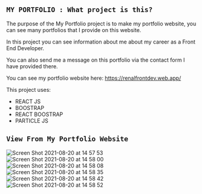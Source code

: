 ## `MY PORTFOLIO : What project is this?`

The purpose of the My Portfolio project is to make my portfolio website, you can see many portfolios that I provide on this website.

In this project you can see information about me about my career as a Front End Developer.

You can also send me a message on this portfolio via the contact form I have provided there.

You can see my portfolio website here: https://renalfrontdev.web.app/

This project uses:
- REACT JS
- BOOSTRAP
- REACT BOOSTRAP
- PARTICLE JS

## `View From My Portfolio Website`
![Screen Shot 2021-08-20 at 14 57 53](https://user-images.githubusercontent.com/43536639/130201327-5e7a957f-06c1-46d6-afea-097e6f9e5040.png)
![Screen Shot 2021-08-20 at 14 58 00](https://user-images.githubusercontent.com/43536639/130201366-a266eff4-426f-4d06-ad41-61156c7893b1.png)
![Screen Shot 2021-08-20 at 14 58 08](https://user-images.githubusercontent.com/43536639/130201388-4250368a-dae6-4924-bbed-a7111f47d3c0.png)
![Screen Shot 2021-08-20 at 14 58 35](https://user-images.githubusercontent.com/43536639/130201397-62bcd417-68d9-4416-bcb1-079d7ba5acce.png)
![Screen Shot 2021-08-20 at 14 58 42](https://user-images.githubusercontent.com/43536639/130201402-6c8090e8-f63f-4bb9-98bf-9ba9c2acdb81.png)
![Screen Shot 2021-08-20 at 14 58 52](https://user-images.githubusercontent.com/43536639/130201417-f7478e5e-79c6-4af6-9b1f-2b77d8cd5432.png)
